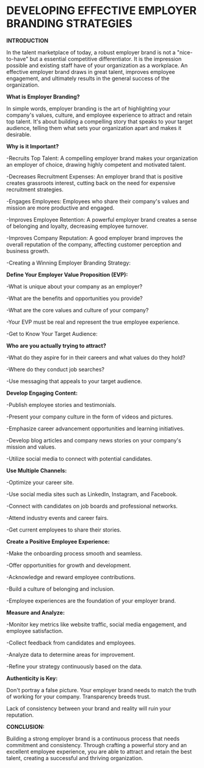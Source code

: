 # DEVELOPING EFFECTIVE EMPLOYER BRANDING STRATEGIES

**INTRODUCTION**

In the talent marketplace of today, a robust employer brand is not a "nice-to-have" but a essential competitive differentiator. It is the impression possible and existing staff have of your organization as a workplace. An effective employer brand draws in great talent, improves employee engagement, and ultimately results in the general success of the organization.

**What is Employer Branding?**

In simple words, employer branding is the art of highlighting your company's values, culture, and employee experience to attract and retain top talent. It's about building a compelling story that speaks to your target audience, telling them what sets your organization apart and makes it desirable.

**Why is it Important?**

-Recruits Top Talent: A compelling employer brand makes your organization an employer of choice, drawing highly competent and motivated talent.  

-Decreases Recruitment Expenses: An employer brand that is positive creates grassroots interest, cutting back on the need for expensive recruitment strategies.  

-Engages Employees: Employees who share their company's values and mission are more productive and engaged.

-Improves Employee Retention: A powerful employer brand creates a sense of belonging and loyalty, decreasing employee turnover.

-Improves Company Reputation: A good employer brand improves the overall reputation of the company, affecting customer perception and business growth.

-Creating a Winning Employer Branding Strategy:

**Define Your Employer Value Proposition (EVP):**


-What is unique about your company as an employer?

-What are the benefits and opportunities you provide?

-What are the core values and culture of your company?

-Your EVP must be real and represent the true employee experience.

-Get to Know Your Target Audience:

**Who are you actually trying to attract?**

-What do they aspire for in their careers and what values do they hold?

-Where do they conduct job searches?

-Use messaging that appeals to your target audience.

**Develop Engaging Content:**

-Publish employee stories and testimonials.

-Present your company culture in the form of videos and pictures.

-Emphasize career advancement opportunities and learning initiatives.

-Develop blog articles and company news stories on your company's mission and values.

-Utilize social media to connect with potential candidates.

**Use Multiple Channels:**

-Optimize your career site.

-Use social media sites such as LinkedIn, Instagram, and Facebook.  

-Connect with candidates on job boards and professional networks.  

-Attend industry events and career fairs.  

-Get current employees to share their stories.

**Create a Positive Employee Experience:**

-Make the onboarding process smooth and seamless.

-Offer opportunities for growth and development.

-Acknowledge and reward employee contributions.

-Build a culture of belonging and inclusion.

-Employee experiences are the foundation of your employer brand.

**Measure and Analyze:**

-Monitor key metrics like website traffic, social media engagement, and employee satisfaction.

-Collect feedback from candidates and employees.

-Analyze data to determine areas for improvement.

-Refine your strategy continuously based on the data.

**Authenticity is Key:**

Don't portray a false picture. Your employer brand needs to match the truth of working for your company.
Transparency breeds trust.

Lack of consistency between your brand and reality will ruin your reputation.

**CONCLUSION:**

Building a strong employer brand is a continuous process that needs commitment and consistency. Through crafting a powerful story and an excellent employee experience, you are able to attract and retain the best talent, creating a successful and thriving organization.
